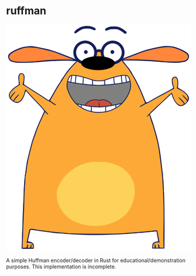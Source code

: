 # ruffman

![Ruff Ruffman](media/ruffman-opt.svg)

A simple Huffman encoder/decoder in Rust for educational/demonstration purposes. This implementation is incomplete.
